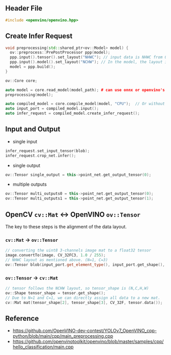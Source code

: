 ## Header File

```cpp
#include <openvino/openvino.hpp>
```

## Create Infer Request

```cpp
void preprocessing(std::shared_ptr<ov::Model> model) {
  ov::preprocess::PrePostProcessor ppp(model);
  ppp.input().tensor().set_layout("NHWC"); // input data is NHWC from OpenCV Mat
  ppp.input().model().set_layout("NCHW"); // In the model, the layout is NCHW
  model = ppp.build();
}

ov::Core core;

auto model = core.read_model(model_path); # can use onnx or openvino's xml file
preprocessing(model);

auto compiled_model = core.compile_model(model, "CPU");  // Or without `"CPU"`
auto input_port = compiled_model.input();
auto infer_request = compiled_model.create_infer_request();
```

## Input and Output

- single input

```cpp
infer_request.set_input_tensor(blob);
infer_request.crop_net.infer();
```

- single output

```cpp
ov::Tensor single_output = this->point_net.get_output_tensor(0);
```

- multiple outputs

```cpp
ov::Tensor multi_outputs0 = this->point_net.get_output_tensor(0);
ov::Tensor multi_outputs1 = this->point_net.get_output_tensor(1);
```

## OpenCV `cv::Mat` <-> OpenVINO `ov::Tensor`

The key to these steps is the alignment of the data layout.

### `cv::Mat` -> `ov::Tensor`

```cpp
// converting the uint8 3-channels image mat to a float32 tensor
image.convertTo(image, CV_32FC3, 1.0 / 255);
// NHWC layout as mentioned above. (N=1, C=3)
ov::Tensor blob(input_port.get_element_type(), input_port.get_shape(), (float *)image.data);
```

### `ov::Tensor` -> `cv::Mat`

```cpp
// tensor follows the NCHW layout, so tensor_shape is (N,C,H,W)
ov::Shape tensor_shape = tensor.get_shape();
// Due to N=1 and C=1, we can directly assign all data to a new mat.
cv::Mat mat(tensor_shape[2], tensor_shape[3], CV_32F, tensor.data());
```

## Reference

- https://github.com/OpenVINO-dev-contest/YOLOv7_OpenVINO_cpp-python/blob/main/cpp/main_preprocessing.cpp
- https://github.com/openvinotoolkit/openvino/blob/master/samples/cpp/hello_classification/main.cpp